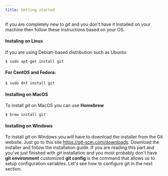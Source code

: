 ```yaml
---
title: Getting started
---
```


If you are completely new to *git* and you don't have it installed on your machine then follow these instructions based on your OS.

#### Instaling on Linux

If you are using Debian-based distribution such as Ubuntu:

`$ sudo apt-get install git`

#### For CentOS and Fedora:

`$ sudo dnf install git`

#### Installing on MacOS

To install *git* on MacOS you can use **Homebrew**

`$ brew install git`

#### Installing on Windows

To install *git* on Windows you will have to download the installer from the Git website. Just go to this site <https://git-scm.com/downloads>. Download the installer and follow the installation guide.
If you are reading this part and you've just finished with *git* installation and you most probably don't have **git environment** customized
**git config** is the command that allows us to setup configuration variables. Let's see how to configure git in the next section.
